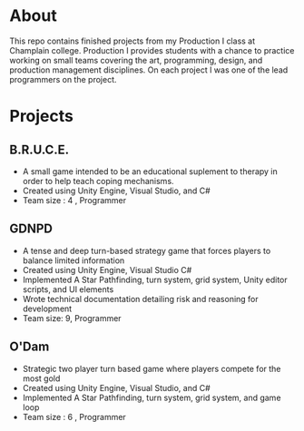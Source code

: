 # About

This repo contains finished projects from my Production I class at Champlain college. Production I provides students with a chance to practice working on small teams covering the art, programming, design, and production management disciplines. On each project I was one of the lead programmers on the project. 


# Projects

## B.R.U.C.E.
  * A small game intended to be an educational suplement to therapy in order to help teach coping mechanisms. 
  * Created using Unity Engine, Visual Studio, and C#
  * Team size : 4 ,  Programmer
  
## GDNPD
  * A tense and deep turn-based strategy game that forces players to balance limited information
  * Created using Unity Engine, Visual Studio C#
  * Implemented A Star Pathfinding, turn system, grid system, Unity editor scripts, and UI elements
  * Wrote technical documentation detailing risk and reasoning for development
  * Team size: 9,  Programmer

## O'Dam
  * Strategic two player turn based game where players compete for the most gold
  * Created using Unity Engine, Visual Studio, and C#
  * Implemented A Star Pathfinding, turn system, grid system, and game loop
  * Team size : 6 ,  Programmer
